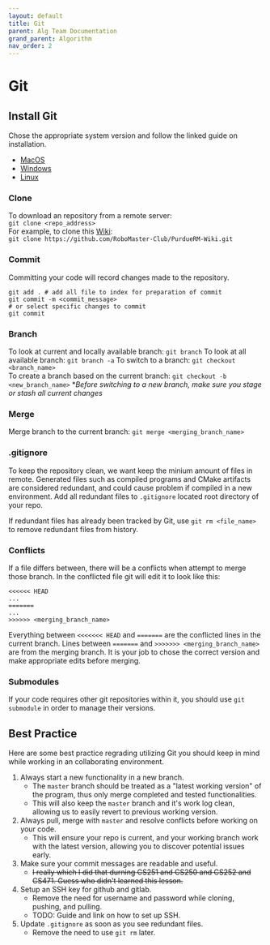 ```yaml
---
layout: default
title: Git
parent: Alg Team Documentation
grand_parent: Algorithm
nav_order: 2
---
```


# Git

## Install Git
Chose the appropriate system version and follow the linked guide on installation. 
- [MacOS](https://git-scm.com/download/mac)
- [Windows](https://git-scm.com/download/win)
- [Linux](https://git-scm.com/download/linux)

### Clone
To download an repository from a remote server:   
```git clone <repo_address>```    
For example, to clone this [Wiki](https://github.com/RoboMaster-Club/PurdueRM-Wiki):   
```git clone https://github.com/RoboMaster-Club/PurdueRM-Wiki.git```

### Commit
Committing your code will record changes made to the repository.  
```
git add . # add all file to index for preparation of commit
git commit -m <commit_message> 
# or select specific changes to commit
git commit 
```

### Branch
To look at current and locally available branch:
```git branch```
To look at all available branch:
```git branch -a```
To switch to a branch:
```git checkout <branch_name>```   
To create a branch based on the current branch:
```git checkout -b <new_branch_name>```
**Before switching to a new branch, make sure you stage or stash all current changes*

### Merge
Merge branch to the current branch:
```git merge <merging_branch_name>```

### .gitignore
To keep the repository clean, we want keep the minium amount of files in remote. Generated files such as compiled programs and CMake artifacts are considered redundant, and could cause problem if compiled in a new environment. Add all redundant files to ```.gitignore``` located root directory of your repo. 

If redundant files has already been tracked by Git, use ```git rm <file_name>``` to remove redundant files from history. 

### Conflicts

If a file differs between, there will be a conflicts when attempt to merge those branch. In the conflicted file git will edit it to look like this: 
```
<<<<<< HEAD
...
=======
...
>>>>>> <merging_branch_name>
```
Everything between ```<<<<<<< HEAD``` and ```=======``` are the conflicted lines in the current branch. Lines between ```=======``` and ```>>>>>>> <merging_branch_name>``` are from the merging branch. It is your job to chose the correct version and make appropriate edits before merging. 

### Submodules 

If your code requires other git repositories within it, you should use ```git submodule``` in order to manage their versions. 

## Best Practice 
Here are some best practice regrading utilizing Git you should keep in mind while working in an collaborating environment.  
1. Always start a new functionality in a new branch. 
   - The ```master``` branch should be treated as a "latest working version" of the program, thus only merge completed and tested functionalities. 
   - This will also keep the ```master``` branch and it's work log clean, allowing us to easily revert to previous working version. 
2. Always pull, merge with ```master``` and resolve conflicts before working on your code. 
   - This will ensure your repo is current, and your working branch work with the latest version, allowing you to discover potential issues early. 
3. Make sure your commit messages are readable and useful. 
   - ~~I really which I did that durning CS251 and CS250 and CS252 and CS471. Guess who didn't learned this lesson.~~ 
4. Setup an SSH key for github and gitlab.
   - Remove the need for username and password while cloning, pushing, and pulling. 
   - TODO: Guide and link on how to set up SSH. 
5. Update ```.gitignore``` as soon as you see redundant files. 
   - Remove the need to use ```git rm``` later. 
